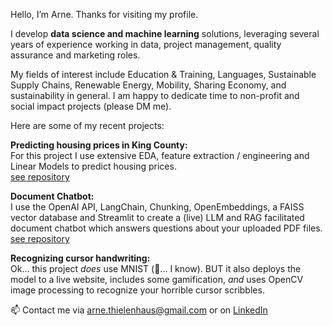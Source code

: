 Hello, I’m Arne. Thanks for visiting my profile.

I develop __data science and machine learning__ solutions, leveraging several years of experience working in data, project management, quality assurance and marketing roles.

My fields of interest include Education & Training, Languages, Sustainable Supply Chains, Renewable Energy, Mobility, Sharing Economy, and sustainability in general. I am happy to dedicate time to non-profit and social impact projects (please DM me). 

Here are some of my recent projects:

__Predicting housing prices in King County:__  
For this project I use extensive EDA, feature extraction / engineering and Linear Models to predict housing prices.  
[see repository](https://github.com/athielenhaus/Housing-Price-Prediction/tree/main)

__Document Chatbot:__   
I use the OpenAI API, LangChain, Chunking, OpenEmbeddings, a FAISS vector database and Streamlit to create a (live) LLM and RAG facilitated document chatbot which answers questions about your uploaded PDF files.  
[see repository](https://github.com/athielenhaus/LLM-facilitated-AI-assistant-for-Document-Analysis)

__Recognizing cursor handwriting:__  
Ok... this project _does_ use MNIST (:vomiting_face:... I know). BUT it also deploys the model to a live website, includes some gamification, _and_ uses OpenCV image processing to recognize your horrible cursor scribbles.


📫 Contact me via arne.thielenhaus@gmail.com or on [LinkedIn](https://www.linkedin.com/in/arne-thielenhaus/)
